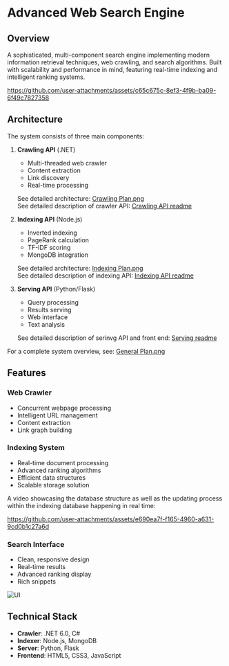 # Advanced Web Search Engine

## Overview
A sophisticated, multi-component search engine implementing modern information retrieval techniques, web crawling, and search algorithms. Built with scalability and performance in mind, featuring real-time indexing and intelligent ranking systems.

https://github.com/user-attachments/assets/c65c675c-8ef3-4f9b-ba09-6f49c7827358

## Architecture
The system consists of three main components:

1. **Crawling API** (.NET)
   - Multi-threaded web crawler
   - Content extraction
   - Link discovery
   - Real-time processing
   
   See detailed architecture: [Crawling Plan.png](Plans/Crawling%20Plan.png) \
   See detailed description of crawler API: [Crawling API readme](CrawlerApi/)

3. **Indexing API** (Node.js)
   - Inverted indexing
   - PageRank calculation
   - TF-IDF scoring
   - MongoDB integration
   
   See detailed architecture: [Indexing Plan.png](Plans/Indexing%20Plan.png) \
   See detailed description of indexing API: [Indexing API readme](IndexingAPI/)

5. **Serving API** (Python/Flask)
   - Query processing
   - Results serving
   - Web interface
   - Text analysis
   
   See detailed description of serinvg API and front end: [Serving readme](ServingAPI%20and%20Frontend/)

For a complete system overview, see: [General Plan.png](Plans/General%20Plan.png)

## Features

### Web Crawler
- Concurrent webpage processing
- Intelligent URL management
- Content extraction
- Link graph building

### Indexing System
- Real-time document processing
- Advanced ranking algorithms
- Efficient data structures
- Scalable storage solution

A video showcasing the database structure as well as the updating process within the indexing database happening in real time:

https://github.com/user-attachments/assets/e690ea7f-f165-4960-a631-9cd0b1c27a6d


### Search Interface
- Clean, responsive design
- Real-time results
- Advanced ranking display
- Rich snippets

![UI](https://github.com/user-attachments/assets/b6e5343a-f463-4339-bfcf-e0ec8cf76ae7)

## Technical Stack
- **Crawler**: .NET 6.0, C#
- **Indexer**: Node.js, MongoDB
- **Server**: Python, Flask
- **Frontend**: HTML5, CSS3, JavaScript

